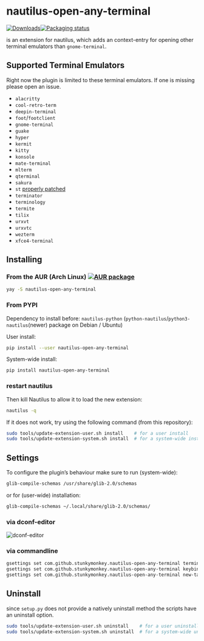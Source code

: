 # nautilus-open-any-terminal

[![Downloads](https://pepy.tech/badge/nautilus-open-any-terminal)](https://pepy.tech/project/nautilus-open-any-terminal)[![Packaging status](https://repology.org/badge/tiny-repos/nautilus-open-any-terminal.svg)](https://repology.org/project/nautilus-open-any-terminal/versions)

is an extension for nautilus, which adds an context-entry for opening other terminal emulators than `gnome-terminal`.

## Supported Terminal Emulators

Right now the plugin is limited to these terminal emulators. If one is missing please open an issue.

- `alacritty`
- `cool-retro-term`
- `deepin-terminal`
- `foot`/`footclient`
- `gnome-terminal`
- `guake`
- `hyper`
- `kermit`
- `kitty`
- `konsole`
- `mate-terminal`
- `mlterm`
- `qterminal`
- `sakura`
- `st` [properly patched](https://st.suckless.org/patches/workingdir/)
- `terminator`
- `terminology`
- `termite`
- `tilix`
- `urxvt`
- `urxvtc`
- `wezterm`
- `xfce4-terminal`

## Installing

### From the AUR (Arch Linux) [![AUR  package](https://repology.org/badge/version-for-repo/aur/nautilus-open-any-terminal.svg)](https://repology.org/project/nautilus-open-any-terminal/versions)

```bash
yay -S nautilus-open-any-terminal
```

### From PYPI

Dependency to install before: `nautilus-python` (`python-nautilus`/`python3-nautilus`(newer) package on Debian / Ubuntu)

User install:

```bash
pip install --user nautilus-open-any-terminal
```

System-wide install:

```bash
pip install nautilus-open-any-terminal
```

### restart nautilus

Then kill Nautilus to allow it to load the new extension:

```bash
nautilus -q
```

If it does not work, try using the following command (from this repository):

```bash
sudo tools/update-extension-user.sh install    # for a user install
sudo tools/update-extension-system.sh install  # for a system-wide install
```

## Settings

To configure the plugin’s behaviour make sure to run (system-wide):

```bash
glib-compile-schemas /usr/share/glib-2.0/schemas
```

or for (user-wide) installation:

```bash
glib-compile-schemas ~/.local/share/glib-2.0/schemas/
```

### via dconf-editor

![dconf-editor](dconf.png)

### via commandline

```bash
gsettings set com.github.stunkymonkey.nautilus-open-any-terminal terminal alacritty
gsettings set com.github.stunkymonkey.nautilus-open-any-terminal keybindings '<Ctrl><Alt>t'
gsettings set com.github.stunkymonkey.nautilus-open-any-terminal new-tab true
```

## Uninstall

since `setup.py` does not provide a natively uninstall method the scripts have an uninstall option.

```bash
sudo tools/update-extension-user.sh uninstall    # for a user uninstall
sudo tools/update-extension-system.sh uninstall  # for a system-wide uninstall
```
